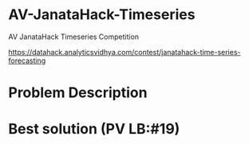 # AV-JanataHack-Timeseries
AV JanataHack Timeseries Competition  

https://datahack.analyticsvidhya.com/contest/janatahack-time-series-forecasting

# Problem Description



# Best solution (PV LB:#19)





